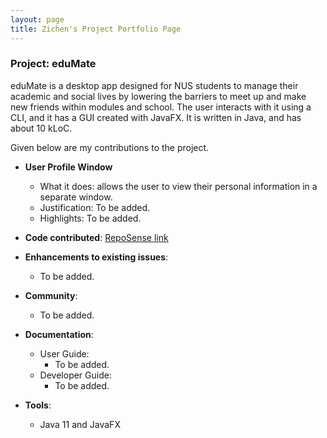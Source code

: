 ```yaml
---
layout: page
title: Zichen's Project Portfolio Page
---
```


### Project: eduMate

eduMate is a desktop app designed for NUS students to manage their academic and social lives by lowering the barriers to meet up and make new friends within modules and school. The user interacts with it using a CLI, and it has a GUI created with JavaFX. It is written in Java, and has about 10 kLoC.

Given below are my contributions to the project.

* **User Profile Window**
  * What it does: allows the user to view their personal information in a separate window.
  * Justification: To be added.
  * Highlights: To be added.


* **Code contributed**: [RepoSense link](https://nus-cs2103-ay2223s2.github.io/tp-dashboard/?search=zichen-3974&breakdown=true)


* **Enhancements to existing issues**:
  * To be added.


* **Community**:
  * To be added.


* **Documentation**:
    * User Guide:
        * To be added.
    * Developer Guide:
        * To be added.


* **Tools**:
    * Java 11 and JavaFX
